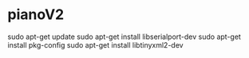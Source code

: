 # pianoV2

sudo apt-get update
sudo apt-get install libserialport-dev
sudo apt-get install pkg-config
sudo apt-get install libtinyxml2-dev
